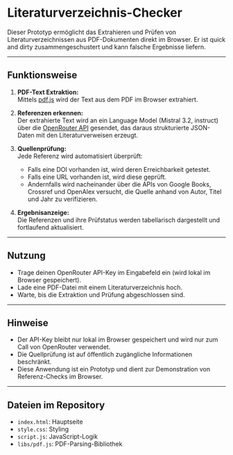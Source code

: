 # Literaturverzeichnis-Checker

Dieser Prototyp ermöglicht das Extrahieren und Prüfen von Literaturverzeichnissen aus PDF-Dokumenten direkt im Browser. Er ist quick and dirty zusammengeschustert und kann falsche Ergebnisse liefern.

---

## Funktionsweise

1. **PDF-Text Extraktion:**  
   Mittels [pdf.js](https://mozilla.github.io/pdf.js/) wird der Text aus dem PDF im Browser extrahiert.

2. **Referenzen erkennen:**  
   Der extrahierte Text wird an ein Language Model (Mistral 3.2, instruct) über die [OpenRouter API](https://openrouter.ai/) gesendet, das daraus strukturierte JSON-Daten mit den Literaturverweisen erzeugt.

3. **Quellenprüfung:**  
   Jede Referenz wird automatisiert überprüft:  
   - Falls eine DOI vorhanden ist, wird deren Erreichbarkeit getestet.  
   - Falls eine URL vorhanden ist, wird diese geprüft.  
   - Andernfalls wird nacheinander über die APIs von Google Books, Crossref und OpenAlex versucht, die Quelle anhand von Autor, Titel und Jahr zu verifizieren.

4. **Ergebnisanzeige:**  
   Die Referenzen und ihre Prüfstatus werden tabellarisch dargestellt und fortlaufend aktualisiert.

---

## Nutzung

- Trage deinen OpenRouter API-Key im Eingabefeld ein (wird lokal im Browser gespeichert).  
- Lade eine PDF-Datei mit einem Literaturverzeichnis hoch.  
- Warte, bis die Extraktion und Prüfung abgeschlossen sind.

---

## Hinweise

- Der API-Key bleibt nur lokal im Browser gespeichert und wird nur zum Call von OpenRouter verwendet. 
- Die Quellprüfung ist auf öffentlich zugängliche Informationen beschränkt.  
- Diese Anwendung ist ein Prototyp und dient zur Demonstration von Referenz-Checks im Browser.

---

## Dateien im Repository

- `index.html`: Hauptseite  
- `style.css`: Styling  
- `script.js`: JavaScript-Logik  
- `libs/pdf.js`: PDF-Parsing-Bibliothek


